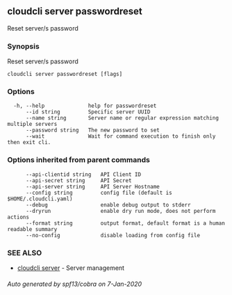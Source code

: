 ## cloudcli server passwordreset

Reset server/s password

### Synopsis

Reset server/s password

```
cloudcli server passwordreset [flags]
```

### Options

```
  -h, --help              help for passwordreset
      --id string         Specific server UUID
      --name string       Server name or regular expression matching multiple servers
      --password string   The new password to set
      --wait              Wait for command execution to finish only then exit cli.
```

### Options inherited from parent commands

```
      --api-clientid string   API Client ID
      --api-secret string     API Secret
      --api-server string     API Server Hostname
      --config string         config file (default is $HOME/.cloudcli.yaml)
      --debug                 enable debug output to stderr
      --dryrun                enable dry run mode, does not perform actions
      --format string         output format, default format is a human readable summary
      --no-config             disable loading from config file
```

### SEE ALSO

* [cloudcli server](cloudcli_server.md)	 - Server management

###### Auto generated by spf13/cobra on 7-Jan-2020
